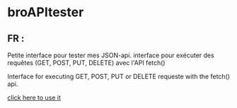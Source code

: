 # broAPItester

## FR :
Petite interface pour tester mes JSON-api.
interface pour exécuter des requêtes (GET, POST, PUT, DELETE) avec l'API fetch()

Interface for executing GET, POST, PUT or DELETE requeste with the fetch() api.

[click here to use it](https://bruno97442.github.io/BroAPItester/)
